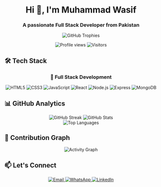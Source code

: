 <h1 align="center">Hi 👋, I'm Muhammad Wasif</h1>
<h3 align="center">A passionate Full Stack Developer from Pakistan</h3>

<!-- Banner Section -->
<div align="center">
  <img src="https://github-profile-trophy.vercel.app/?username=mwasif666&row=1&column=6&margin-w=15&margin-h=15&no-bg=true&no-frame=true&theme=onedark" alt="GitHub Trophies" />
</div>

<!-- Profile Views -->
<p align="center">
  <img src="https://komarev.com/ghpvc/?username=mwasif666&label=Profile%20views&color=0e75b6&style=flat" alt="Profile views" /> 
  <img src="https://visitor-badge.laobi.icu/badge?page_id=mwasif666.mwasif666" alt="Visitors"/>
</p>

<!-- Skills Section -->
## 🛠️ Tech Stack
<div align="center">

### 🚀 Full Stack Development
<p>
  <img src="https://img.shields.io/badge/HTML5-E34F26?style=flat-square&logo=html5&logoColor=white" alt="HTML5"/>
  <img src="https://img.shields.io/badge/CSS3-1572B6?style=flat-square&logo=css3&logoColor=white" alt="CSS3"/>
  <img src="https://img.shields.io/badge/JavaScript-F7DF1E?style=flat-square&logo=javascript&logoColor=black" alt="JavaScript"/>
  <img src="https://img.shields.io/badge/React-61DAFB?style=flat-square&logo=react&logoColor=white" alt="React"/>
  <img src="https://img.shields.io/badge/Node.js-339933?style=flat-square&logo=nodedotjs&logoColor=white" alt="Node.js"/>
  <img src="https://img.shields.io/badge/Express-000000?style=flat-square&logo=express&logoColor=white" alt="Express"/>
  <img src="https://img.shields.io/badge/MongoDB-47A248?style=flat-square&logo=mongodb&logoColor=white" alt="MongoDB"/>
</p>
</div>

<!-- Stats Section -->
## 📊 GitHub Analytics
<div align="center">

<!-- GitHub Streak Stats - Fixed URL -->
<img src="https://streak-stats.demolab.com?user=mwasif666&theme=radical&hide_border=true" alt="GitHub Streak" />

<!-- GitHub Stats -->
<img src="https://github-readme-stats.vercel.app/api?username=mwasif666&show_icons=true&theme=radical&hide_border=true" alt="GitHub Stats" />
</div>

<div align="center">
<!-- Top Languages -->
<img src="https://github-readme-stats.vercel.app/api/top-langs/?username=mwasif666&layout=compact&theme=radical&hide_border=true" alt="Top Languages" />
</div>

<!-- Activity Graph -->
## 🌟 Contribution Graph
<p align="center">
  <img src="https://github-readme-activity-graph.vercel.app/graph?username=mwasif666&theme=github-compact&hide_border=true" alt="Activity Graph"/>
</p>

<!-- Contact Section -->
## 📫 Let's Connect
<p align="center">
  <a href="mailto:mwasif66625426@gmail.com">
    <img src="https://img.shields.io/badge/Gmail-D14836?style=for-the-badge&logo=gmail&logoColor=white" alt="Email"/>
  </a>
  <a href="https://wa.me/923461120978">
    <img src="https://img.shields.io/badge/WhatsApp-25D366?style=for-the-badge&logo=whatsapp&logoColor=white" alt="WhatsApp"/>
  </a>
  <a href="https://www.linkedin.com/in/muhammad-wasif-944741202">
    <img src="https://img.shields.io/badge/LinkedIn-0077B5?style=for-the-badge&logo=linkedin&logoColor=white" alt="LinkedIn"/>
  </a>
</p>
